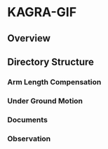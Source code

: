 # KAGRA-GIF
## Overview
## Directory Structure
### Arm Length Compensation 
### Under Ground Motion
### Documents
### Observation